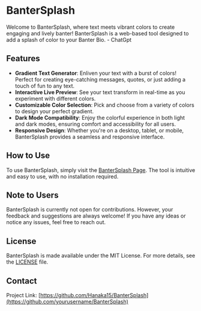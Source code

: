 # BanterSplash

Welcome to BanterSplash, where text meets vibrant colors to create engaging and lively banter! BanterSplash is a web-based tool designed to add a splash of color to your Banter Bio. - ChatGpt

## Features

- **Gradient Text Generator**: Enliven your text with a burst of colors! Perfect for creating eye-catching messages, quotes, or just adding a touch of fun to any text.
- **Interactive Live Preview**: See your text transform in real-time as you experiment with different colors.
- **Customizable Color Selection**: Pick and choose from a variety of colors to design your perfect gradient.
- **Dark Mode Compatibility**: Enjoy the colorful experience in both light and dark modes, ensuring comfort and accessibility for all users.
- **Responsive Design**: Whether you're on a desktop, tablet, or mobile, BanterSplash provides a seamless and responsive interface.

## How to Use

To use BanterSplash, simply visit the [BanterSplash Page](https://hanaka15.github.io/BanterSplash). The tool is intuitive and easy to use, with no installation required.

## Note to Users

BanterSplash is currently not open for contributions. However, your feedback and suggestions are always welcome! If you have any ideas or notice any issues, feel free to reach out.

## License

BanterSplash is made available under the MIT License. For more details, see the [LICENSE](LICENSE.md) file.

## Contact

Project Link: [https://github.com/Hanaka15/BanterSplash](https://github.com/yourusername/BanterSplash)

